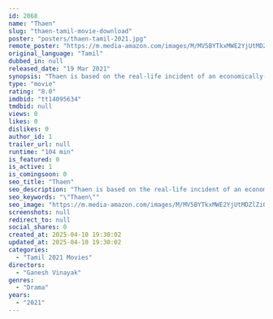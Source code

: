 ```yaml
---
id: 2868
name: "Thaen"
slug: "thaen-tamil-movie-download"
poster: "posters/thaen-tamil-2021.jpg"
remote_poster: "https://m.media-amazon.com/images/M/MV5BYTkxMWE2YjUtMDZlZi00ZDAyLTg1MzctOTdiZDYyZjk0ZTg0XkEyXkFqcGdeQXVyMTI1NDAzMzM0._V1_SX300.jpg"
original_language: "Tamil"
dubbed_in: null
released_date: "19 Mar 2021"
synopsis: "Thaen is based on the real-life incident of an economically-backward husband who carried his dead wife to the cremation ground as he was unable to pay for the mortuary van."
type: "movie"
rating: "8.0"
imdbid: "tt14095634"
tmdbid: null
views: 0
likes: 0
dislikes: 0
author_id: 1
trailer_url: null
runtime: "104 min"
is_featured: 0
is_active: 1
is_comingsoon: 0
seo_title: "Thaen"
seo_description: "Thaen is based on the real-life incident of an economically-backward husband who carried his dead wife to the cremation ground as he was unable to pay for the mortuary van."
seo_keywords: "\"Thaen\""
seo_image: "https://m.media-amazon.com/images/M/MV5BYTkxMWE2YjUtMDZlZi00ZDAyLTg1MzctOTdiZDYyZjk0ZTg0XkEyXkFqcGdeQXVyMTI1NDAzMzM0._V1_SX300.jpg"
screenshots: null
redirect_to: null
social_shares: 0
created_at: 2025-04-10 19:30:02
updated_at: 2025-04-10 19:30:02
categories:
  - "Tamil 2021 Movies"
directors:
  - "Ganesh Vinayak"
genres:
  - "Drama"
years:
  - "2021"
---
```


